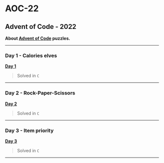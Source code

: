 # AOC-22
## Advent of Code - 2022

**About [Advent of Code](https://adventofcode.com/2022/about) puzzles.**

---
### Day 1 - Calories elves

[**Day 1**](days/1/)

> Solved in `C`

---

### Day 2 - Rock-Paper-Scissors

[**Day 2**](days/2/)

> Solved in `C`

---

### Day 3 - Item priority

[**Day 3**](days/3/)

> Solved in `C`

---